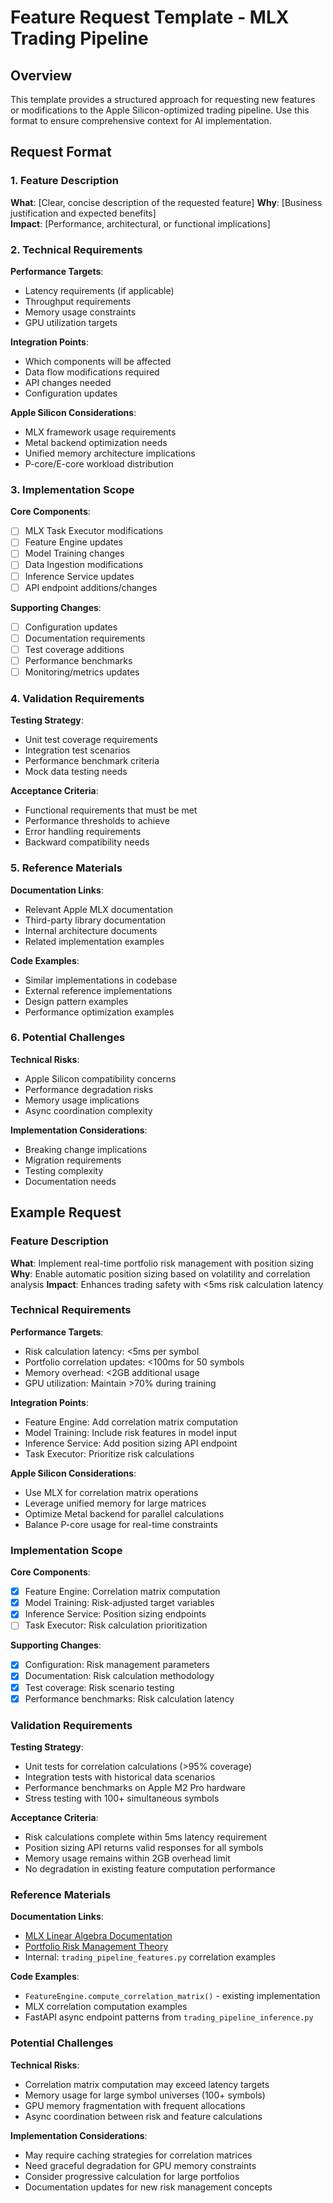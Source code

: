 # Feature Request Template - MLX Trading Pipeline

## Overview
This template provides a structured approach for requesting new features or modifications to the Apple Silicon-optimized trading pipeline. Use this format to ensure comprehensive context for AI implementation.

## Request Format

### 1. Feature Description
**What**: [Clear, concise description of the requested feature]
**Why**: [Business justification and expected benefits]  
**Impact**: [Performance, architectural, or functional implications]

### 2. Technical Requirements
**Performance Targets**:
- Latency requirements (if applicable)
- Throughput requirements  
- Memory usage constraints
- GPU utilization targets

**Integration Points**:
- Which components will be affected
- Data flow modifications required
- API changes needed
- Configuration updates

**Apple Silicon Considerations**:
- MLX framework usage requirements
- Metal backend optimization needs
- Unified memory architecture implications
- P-core/E-core workload distribution

### 3. Implementation Scope
**Core Components**:
- [ ] MLX Task Executor modifications
- [ ] Feature Engine updates
- [ ] Model Training changes
- [ ] Data Ingestion modifications
- [ ] Inference Service updates
- [ ] API endpoint additions/changes

**Supporting Changes**:
- [ ] Configuration updates
- [ ] Documentation requirements
- [ ] Test coverage additions
- [ ] Performance benchmarks
- [ ] Monitoring/metrics updates

### 4. Validation Requirements
**Testing Strategy**:
- Unit test coverage requirements
- Integration test scenarios
- Performance benchmark criteria
- Mock data testing needs

**Acceptance Criteria**:
- Functional requirements that must be met
- Performance thresholds to achieve
- Error handling requirements
- Backward compatibility needs

### 5. Reference Materials
**Documentation Links**:
- Relevant Apple MLX documentation
- Third-party library documentation  
- Internal architecture documents
- Related implementation examples

**Code Examples**:
- Similar implementations in codebase
- External reference implementations
- Design pattern examples
- Performance optimization examples

### 6. Potential Challenges
**Technical Risks**:
- Apple Silicon compatibility concerns
- Performance degradation risks
- Memory usage implications
- Async coordination complexity

**Implementation Considerations**:
- Breaking change implications
- Migration requirements
- Testing complexity
- Documentation needs

## Example Request

### Feature Description
**What**: Implement real-time portfolio risk management with position sizing
**Why**: Enable automatic position sizing based on volatility and correlation analysis
**Impact**: Enhances trading safety with <5ms risk calculation latency

### Technical Requirements
**Performance Targets**:
- Risk calculation latency: <5ms per symbol
- Portfolio correlation updates: <100ms for 50 symbols
- Memory overhead: <2GB additional usage
- GPU utilization: Maintain >70% during training

**Integration Points**:
- Feature Engine: Add correlation matrix computation
- Model Training: Include risk features in model input
- Inference Service: Add position sizing API endpoint
- Task Executor: Prioritize risk calculations

**Apple Silicon Considerations**:
- Use MLX for correlation matrix operations
- Leverage unified memory for large matrices
- Optimize Metal backend for parallel calculations
- Balance P-core usage for real-time constraints

### Implementation Scope
**Core Components**:
- [x] Feature Engine: Correlation matrix computation
- [x] Model Training: Risk-adjusted target variables
- [x] Inference Service: Position sizing endpoints
- [ ] Task Executor: Risk calculation prioritization

**Supporting Changes**:
- [x] Configuration: Risk management parameters
- [x] Documentation: Risk calculation methodology
- [x] Test coverage: Risk scenario testing
- [x] Performance benchmarks: Risk calculation latency

### Validation Requirements
**Testing Strategy**:
- Unit tests for correlation calculations (>95% coverage)
- Integration tests with historical data scenarios
- Performance benchmarks on Apple M2 Pro hardware
- Stress testing with 100+ simultaneous symbols

**Acceptance Criteria**:
- Risk calculations complete within 5ms latency requirement
- Position sizing API returns valid responses for all symbols
- Memory usage remains within 2GB overhead limit
- No degradation in existing feature computation performance

### Reference Materials
**Documentation Links**:
- [MLX Linear Algebra Documentation](https://ml-explore.github.io/mlx/build/html/usage/unified_memory.html)
- [Portfolio Risk Management Theory](https://en.wikipedia.org/wiki/Modern_portfolio_theory)
- Internal: `trading_pipeline_features.py` correlation examples

**Code Examples**:
- `FeatureEngine.compute_correlation_matrix()` - existing implementation
- MLX correlation computation examples
- FastAPI async endpoint patterns from `trading_pipeline_inference.py`

### Potential Challenges
**Technical Risks**:
- Correlation matrix computation may exceed latency targets
- Memory usage for large symbol universes (100+ symbols)
- GPU memory fragmentation with frequent allocations
- Async coordination between risk and feature calculations

**Implementation Considerations**:
- May require caching strategies for correlation matrices
- Need graceful degradation for GPU memory constraints
- Consider progressive calculation for large portfolios
- Documentation updates for new risk management concepts